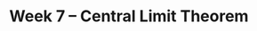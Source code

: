 ---
title: Week 7 – Central Limit Theorem
weekNumber: 7
days:
      - date: 2024-11-11
        events:
          - markdown_content: <b>No Lecture (Veterans Day 🎖️)<b>
      - date: 2024-11-13
        events:
          - name: LEC 19
            type: lecture
            title: Choosing Sample Sizes, Statistical Models
            url:
            html:
            podcast:
            readings:
              - name: CIT 14.6
                url: https://inferentialthinking.com/chapters/14/6/Choosing_a_Sample_Size.html
              - name: 11.1
                url: https://inferentialthinking.com/chapters/11/1/Assessing_a_Model.html
            keywords: standard deviation of 0s and 1s, np.random.multinomial, Robert Swain jury
          - name: QUIZ 3
            type: quiz
            title: Quiz 3 covers Lectures 13, 15-18
      - date: 2024-11-14
        events:
          - name: LAB 5
            type: lab
            title: Variability and the Normal Distribution
            url: 
      - date: 2024-11-15
        events:
          - name: LEC 20
            type: lecture
            title: Hypothesis Testing
            url:
            html:
            podcast:
            readings:
              - name: CIT 11.3
                url: https://inferentialthinking.com/chapters/11/3/Decisions_and_Uncertainty.html
            keywords: null and alternative hypotheses, test statistic, fair or unfair coin
      - date: 2024-11-17
        events:
          - name: HW 5
            type: hw
            title: The Normal Distribution and the Central Limit Theorem
            url:
---